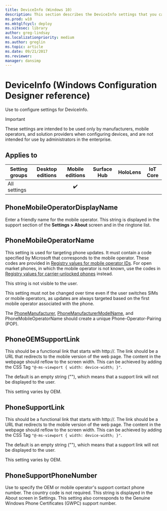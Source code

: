 ```yaml
---
title: DeviceInfo (Windows 10)
description: This section describes the DeviceInfo settings that you can configure in provisioning packages for Windows 10 using Windows Configuration Designer.
ms.prod: w10
ms.mktglfcycl: deploy
ms.sitesec: library
author: greg-lindsay
ms.localizationpriority: medium
ms.author: greglin
ms.topic: article
ms.date: 09/21/2017
ms.reviewer: 
manager: dansimp
---
```


# DeviceInfo (Windows Configuration Designer reference)

Use to configure settings for DeviceInfo.

>[!IMPORTANT]
>These settings are intended to be used only by manufacturers, mobile operators, and solution providers when configuring devices, and are not intended for use by administrators in the enterprise.

## Applies to

| Setting groups | Desktop editions | Mobile editions | Surface Hub | HoloLens | IoT Core |
| --- | :---: | :---: | :---: | :---: | :---: |
| All settings |  |  ✔️  |  |  |  |


## PhoneMobileOperatorDisplayName

Enter a friendly name for the mobile operator. This string is displayed in the support section of the **Settings > About** screen and in the ringtone list.

## PhoneMobileOperatorName

This setting is used for targeting phone updates. It must contain a code specified by Microsoft that corresponds to the mobile operator. These codes are provided in [Registry values for mobile operator IDs](https://msdn.microsoft.com/library/windows/hardware/dn772250.aspx). For open market phones, in which the mobile operator is not known, use the codes in [Registry values for carrier-unlocked phones](https://msdn.microsoft.com/library/windows/hardware/dn772248.aspx) instead.

This string is not visible to the user.

This setting must not be changed over time even if the user switches SIMs or mobile operators, as updates are always targeted based on the first mobile operator associated with the phone.

The [PhoneManufacturer](/previous-versions/windows/hardware/previsioning-framework/mt138328(v=vs.85)), [PhoneManufacturerModelName](/previous-versions/windows/hardware/previsioning-framework/mt138336(v=vs.85)), and PhoneMobileOperatorName should create a unique Phone-Operator-Pairing (POP).



## PhoneOEMSupportLink

This should be a functional link that starts with http://. The link should be a URL that redirects to the mobile version of the web page. The content in the webpage should reflow to the screen width. This can be achieved by adding the CSS Tag `"@-ms-viewport { width: device-width; }"`.

The default is an empty string (""), which means that a support link will not be displayed to the user.

This setting varies by OEM.


## PhoneSupportLink

This should be a functional link that starts with http://. The link should be a URL that redirects to the mobile version of the web page. The content in the webpage should reflow to the screen width. This can be achieved by adding the CSS Tag `"@-ms-viewport { width: device-width; }"`.

The default is an empty string (""), which means that a support link will not be displayed to the user.

This setting varies by OEM.


## PhoneSupportPhoneNumber

Use to specify the OEM or mobile operator's support contact phone number. The country code is not required. This string is displayed in the About screen in Settings. This setting also corresponds to the Genuine Windows Phone Certificates (GWPC) support number.